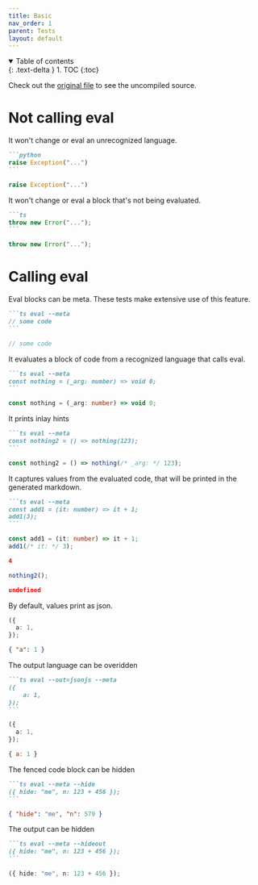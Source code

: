```yaml
---
title: Basic
nav_order: 1
parent: Tests
layout: default
---
```


<details open markdown="block">
  <summary>
    Table of contents
  </summary>
  {: .text-delta }
1. TOC
{:toc}
</details>

Check out the [original file](https://github.com/lucasavila00/eval-md/tree/main/eval-mds/tests/basic.md) to see the uncompiled source.

# Not calling eval

It won't change or eval an unrecognized language.

````md
```python
raise Exception("...")
```
````

```python
raise Exception("...")
```

It won't change or eval a block that's not being evaluated.

````md
```ts
throw new Error("...");
```
````

```ts
throw new Error("...");
```

# Calling eval

Eval blocks can be meta. These tests make extensive use of this feature.

````md
```ts eval --meta
// some code
```
````

```ts
// some code
```

<!-- Eval blocks can be empty. -->


It evaluates a block of code from a recognized language that calls eval.

````md
```ts eval --meta
const nothing = (_arg: number) => void 0;
```
````

```ts
const nothing = (_arg: number) => void 0;
```

It prints inlay hints

````md
```ts eval --meta
const nothing2 = () => nothing(123);
```
````

```ts
const nothing2 = () => nothing(/* _arg: */ 123);
```

It captures values from the evaluated code, that will be printed in the generated markdown.

````md
```ts eval --meta
const add1 = (it: number) => it + 1;
add1(3);
```
````

```ts
const add1 = (it: number) => it + 1;
add1(/* it: */ 3);
```

```json
4
```

```ts
nothing2();
```

```json
undefined
```

By default, values print as json.

```ts
({
  a: 1,
});
```

```json
{ "a": 1 }
```

The output language can be overidden

````md
```ts eval --out=jsonjs --meta
({
    a: 1,
});
```
````

```ts
({
  a: 1,
});
```

```js
{ a: 1 }
```

The fenced code block can be hidden

````md
```ts eval --meta --hide
({ hide: "me", n: 123 + 456 });
```
````

```json
{ "hide": "me", "n": 579 }
```

The output can be hidden

````md
```ts eval --meta --hideout
({ hide: "me", n: 123 + 456 });
```
````

```ts
({ hide: "me", n: 123 + 456 });
```
